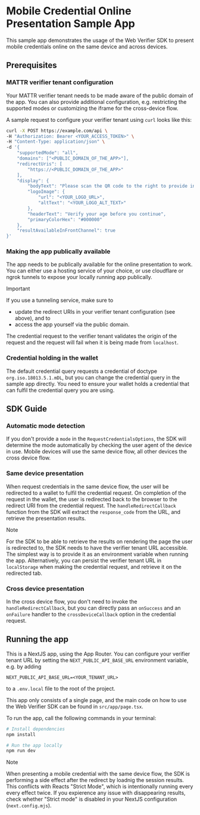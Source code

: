 # Mobile Credential Online Presentation Sample App

This sample app demonstrates the usage of the Web Verifier SDK to present mobile credentials online on the same device and across devices.

## Prerequisites

### MATTR verifier tenant configuration

Your MATTR verifier tenant needs to be made aware of the public domain of the app.
You can also provide additional configuration, e.g. restricting the supported modes or customizing the iframe for the cross-device flow.

A sample request to configure your verifier tenant using `curl` looks like this:

```bash
curl -X POST https://example.com/api \
-H "Authorization: Bearer <YOUR_ACCESS_TOKEN>" \
-H "Content-Type: application/json" \
-d '{
    "supportedMode": "all",
    "domains": ["<PUBLIC_DOMAIN_OF_THE_APP>"],
    "redirectUris": [
        "https://<PUBLIC_DOMAIN_OF_THE_APP>"
    ],
    "display": {
        "bodyText": "Please scan the QR code to the right to provide information required for this interaction.",
        "logoImage": {
            "url": "<YOUR_LOGO_URL>",
            "altText": "<YOUR_LOGO_ALT_TEXT>"
        },
        "headerText": "Verify your age before you continue",
        "primaryColorHex": "#000000"
    },
    "resultAvailableInFrontChannel": true
}'
```

### Making the app publically available

The app needs to be publically available for the online presentation to work.
You can either use a hosting service of your choice, or use cloudflare or ngrok tunnels to expose your locally running app publically.

> [!IMPORTANT]
> If you use a tunneling service, make sure to
> * update the redirect URIs in your verifier tenant configuration (see above), and to
> * access the app yourself via the public domain.
>
> The credential request to the verifier tenant validates the origin of the request and the request will fail when it is being made from `localhost`.

### Credential holding in the wallet

The default credential query requests a credential of doctype `org.iso.18013.5.1.mDL`, but you can change the credential query in the sample app directly.
You need to ensure your wallet holds a credential that can fulfil the credential query you are using.


## SDK Guide

### Automatic mode detection

If you don't provide a `mode` in the `RequestCredentialsOptions`, the SDK will determine the mode automatically by checking the user agent of the device in use.
Mobile devices will use the same device flow, all other devices the cross device flow.

### Same device presentation

When request credentials in the same device flow, the user will be redirected to a wallet to fulfil the credential request.
On completion of the request in the wallet, the user is redirected back to the browser to the redirect URI from the credential request.
The `handleRedirectCallback` function from the SDK will extract the `response_code` from the URL, and retrieve the presentation results.

> [!NOTE]
> For the SDK to be able to retrieve the results on rendering the page the user is redirected to, the SDK needs to have the verifier tenant URL accessible.
> The simplest way is to provide it as an environment variable when running the app.
> Alternatively, you can persist the verifier tenant URL in `localStorage` when making the credential request, and retrieve it on the redirected tab.

### Cross device presentation

In the cross device flow, you don't need to invoke the `handleRedirectCallback`, but you can directly pass an `onSuccess` and an `onFailure` handler to the `crossDeviceCallback` option in the credential request.

## Running the app

This is a NextJS app, using the App Router.
You can configure your verifier tenant URL by setting the `NEXT_PUBLIC_API_BASE_URL` environment variable, e.g. by adding
```
NEXT_PUBLIC_API_BASE_URL=<YOUR_TENANT_URL>
```
to a `.env.local` file to the root of the project.

This app only consists of a single page, and the main code on how to use the Web Verifier SDK can be found in `src/app/page.tsx`.

To run the app, call the following commands in your terminal:

```bash
# Install dependencies
npm install

# Run the app locally
npm run dev
```

> [!NOTE]
> When presenting a mobile credential with the same device flow, the SDK is performing a side effect after the redirect by loadnig the session results.
> This conflicts with Reacts "Strict Mode", which is intentionally running every every effect twice.
> If you expierence any issue with disappearing results, check whether "Strict mode" is disabled in your NextJS configuration (`next.config.mjs`).
